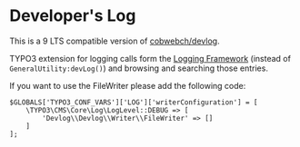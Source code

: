 # Developer's Log

This is a 9 LTS compatible version of [cobwebch/devlog](https://github.com/cobwebch/devlog).
 
TYPO3 extension for logging calls form the [Logging Framework](https://docs.typo3.org/m/typo3/reference-coreapi/master/en-us/ApiOverview/Logging/Index.html) (instead of `GeneralUtility:devLog()`) and browsing and searching those entries.

If you want to use the FileWriter please add the following code:
~~~~
$GLOBALS['TYPO3_CONF_VARS']['LOG']['writerConfiguration'] = [
    \TYPO3\CMS\Core\Log\LogLevel::DEBUG => [
        'Devlog\\Devlog\\Writer\\FileWriter' => []
    ]
];
~~~~